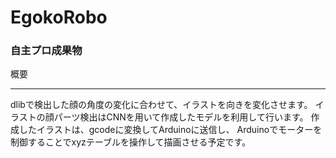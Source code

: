 # EgokoRobo
### 自主プロ成果物


概要
***
dlibで検出した顔の角度の変化に合わせて、イラストを向きを変化させます。
イラストの顔パーツ検出はCNNを用いて作成したモデルを利用して行います。
作成したイラストは、gcodeに変換してArduinoに送信し、
Arduinoでモーターを制御することでxyzテーブルを操作して描画させる予定です。
